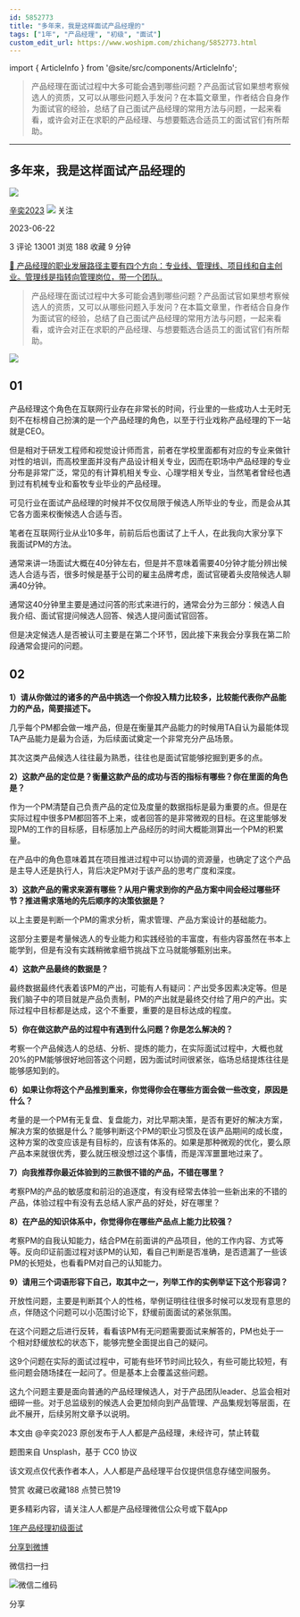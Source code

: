 ```yaml
---
id: 5852773
title: "多年来，我是这样面试产品经理的"
tags: ["1年", "产品经理", "初级", "面试"]
custom_edit_url: https://www.woshipm.com/zhichang/5852773.html
---
```

import { ArticleInfo } from '@site/src/components/ArticleInfo';

<ArticleInfo
    author="辛奕2023"
    authorLink="https://www.woshipm.com/u/31714"
    published="2023-06-22"
    views={13001}
    comments={3}
    collects={188}
/>

> 产品经理在面试过程中大多可能会遇到哪些问题？产品面试官如果想考察候选人的资质，又可以从哪些问题入手发问？在本篇文章里，作者结合自身作为面试官的经验，总结了自己面试产品经理的常用方法与问题，一起来看看，或许会对正在求职的产品经理、与想要甄选合适员工的面试官们有所帮助。

---

## 多年来，我是这样面试产品经理的

[![](https://image.woshipm.com/wp-files/2021/11/G8wsaaDfa0nTjRfZaAz9.jpeg!/both/72x72)](https://www.woshipm.com/u/31714)

[辛奕2023](https://www.woshipm.com/u/31714) ![](https://static.woshipm.com/tag/1101_1@2x.png) 关注

2023-06-22

3 评论 13001 浏览 188 收藏 9 分钟

[🔗 产品经理的职业发展路径主要有四个方向：专业线、管理线、项目线和自主创业。管理线是指转向管理岗位，带一个团队..](https://ke.qidianla.com/courses/90pm)

> 产品经理在面试过程中大多可能会遇到哪些问题？产品面试官如果想考察候选人的资质，又可以从哪些问题入手发问？在本篇文章里，作者结合自身作为面试官的经验，总结了自己面试产品经理的常用方法与问题，一起来看看，或许会对正在求职的产品经理、与想要甄选合适员工的面试官们有所帮助。

![](https://image.woshipm.com/2023/04/13/3aeb96e8-d9eb-11ed-9d7a-00163e0b5ff3.jpg)

## 01

产品经理这个角色在互联网行业存在非常长的时间，行业里的一些成功人士无时无刻不在标榜自己扮演的是一个产品经理的角色，以至于行业戏称产品经理的下一站就是CEO。

但是相对于研发工程师和视觉设计师而言，前者在学校里面都有对应的专业来做针对性的培训，而高校里面并没有产品设计相关专业，因而在职场中产品经理的专业分布是非常广泛，常见的有计算机相关专业、心理学相关专业，当然笔者曾经也遇到过有机械专业和畜牧专业毕业的产品经理。

可见行业在面试产品经理的时候并不仅仅局限于候选人所毕业的专业，而是会从其它各方面来权衡候选人合适与否。

笔者在互联网行业从业10多年，前前后后也面试了上千人，在此我向大家分享下我面试PM的方法。

通常来讲一场面试大概在40分钟左右，但是并不意味着需要40分钟才能分辨出候选人合适与否，很多时候是基于公司的雇主品牌考虑，面试官硬着头皮陪候选人聊满40分钟。

通常这40分钟里主要是通过问答的形式来进行的，通常会分为三部分：候选人自我介绍、面试官提问候选人回答、候选人提问面试官回答。

但是决定候选人是否被认可主要是在第二个环节，因此接下来我会分享我在第二阶段通常会提问的问题。

## 02

**1）请从你做过的诸多的产品中挑选一个你投入精力比较多，比较能代表你产品能力的产品，简要描述下。**

几乎每个PM都会做一堆产品，但是在衡量其产品能力的时候用TA自认为最能体现TA产品能力是最为合适，为后续面试奠定一个非常充分产品场景。

其次这类产品候选人往往最为熟悉，往往也是面试官能够挖掘到更多的点。

**2）这款产品的定位是？衡量这款产品的成功与否的指标有哪些？你在里面的角色是？**

作为一个PM清楚自己负责产品的定位及度量的数据指标是最为重要的点。但是在实际过程中很多PM都回答不上来，或者回答的是非常微观的目标。在这里能够发现PM的工作的目标感，目标感加上产品经历的时间大概能测算出一个PM的积累量。

在产品中的角色意味着其在项目推进过程中可以协调的资源量，也确定了这个产品是主导人还是执行人，背后决定PM对于该产品的思考广度和深度。

**3）这款产品的需求来源有哪些？从用户需求到你的产品方案中间会经过哪些环节？推进需求落地的先后顺序的决策依据是？**

以上主要是判断一个PM的需求分析，需求管理、产品方案设计的基础能力。

这部分主要是考量候选人的专业能力和实践经验的丰富度，有些内容虽然在书本上能学到，但是有没有实践稍微拿细节挑战下立马就能够甄别出来。

**4）这款产品最终的数据是？**

最终数据最终代表着该PM的产出，可能有人有疑问：产出受多因素决定等。但是我们脑子中的项目就是产品负责制，PM的产出就是最终交付给了用户的产出。实际过程中目标都是达成，这个不重要，重要的是目标达成的程度。

**5）你在做这款产品的过程中有遇到什么问题？你是怎么解决的？**

考察一个产品候选人的总结、分析、提炼的能力，在实际面试过程中，大概也就20%的PM能够很好地回答这个问题，因为面试时间很紧张，临场总结提炼往往是能够感知到的。

**6）如果让你将这个产品推到重来，你觉得你会在哪些方面会做一些改变，原因是什么？**

考量的是一个PM有无复盘、复盘能力，对比早期决策，是否有更好的解决方案，解决方案的依据是什么？能够判断这个PM的职业习惯及在该产品期间的成长度，这种方案的改变应该是有目标的，应该有体系的。如果是那种微观的优化，要么原产品本来就很优秀，要么就压根没想过这个事情，而是浑浑噩噩地过来了。

**7）向我推荐你最近体验到的三款很不错的产品，不错在哪里？**

考察PM的产品的敏感度和前沿的追逐度，有没有经常去体验一些新出来的不错的产品，体验过程中有没有去总结人家产品的好处，好在哪里？

**8）在产品的知识体系中，你觉得你在哪些产品点上能力比较强？**

考察PM的自我认知能力，结合PM在前面讲的产品项目，他的工作内容、方式等等。反向印证前面过程对该PM的认知，看自己判断是否准确，是否遗漏了一些该PM的长短处，也看看PM对自己的认知能力。

**9）请用三个词语形容下自己，取其中之一，列举工作的实例举证下这个形容词？**

开放性问题，主要是判断其个人的性格，举例证明往往很多时候可以发现有意思的点，伴随这个问题可以小范围讨论下，舒缓前面面试的紧张氛围。

在这个问题之后进行反转，看看该PM有无问题需要面试来解答的，PM也处于一个相对舒缓放松的状态下，能够完整全面提出自己的疑问。

这9个问题在实际的面试过程中，可能有些环节时间比较久，有些可能比较短，有些问题会随场揉在一起问了。但是基本上会覆盖这些问题。

这九个问题主要是面向普通的产品经理候选人，对于产品团队leader、总监会相对细碎一些。对于总监级别的候选人会更加倾向到产品管理、产品集规划等层面，在此不展开，后续另附文章予以说明。

本文由 @辛奕2023 原创发布于人人都是产品经理，未经许可，禁止转载

题图来自 Unsplash，基于 CC0 协议

该文观点仅代表作者本人，人人都是产品经理平台仅提供信息存储空间服务。

赞赏 收藏已收藏188 点赞已赞19

更多精彩内容，请关注人人都是产品经理微信公众号或下载App

[1年](https://www.woshipm.com/tag/1%e5%b9%b4)[产品经理](https://www.woshipm.com/tag/pmd)[初级](https://www.woshipm.com/tag/%e5%88%9d%e7%ba%a7)[面试](https://www.woshipm.com/tag/%e9%9d%a2%e8%af%95)

[分享到微博](https://service.weibo.com/share/share.php?appkey=2775287854&title=多年来，我是这样面试产品经理的&url=https://www.woshipm.com/zhichang/5852773.html&pic=https://image.woshipm.com/2023/04/13/3aeb96e8-d9eb-11ed-9d7a-00163e0b5ff3.jpg)

微信扫一扫

![微信二维码](https://api.pwmqr.com/qrcode/create/?url=https://www.woshipm.com/zhichang/5852773.html)

分享
